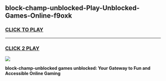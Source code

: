 
## block-champ-unblocked-Play-Unblocked-Games-Online-f9oxk
<h3>
<a href="https://premium76.site?title=block-champ-unblocked&ref=25A">CLICK TO PLAY</a></h3>
<hr>

<h3>
<a href="https://premium76.site?title=block-champ-unblocked&ref=25A">CLICK 2 PLAY</a>
  
</h3>

<a href="https://premium76.site?title=block-champ-unblocked&ref=25A"><img src="https://clearcache.store/games.png"></a>


**block-champ-unblocked games unblocked: Your Gateway to Fun and Accessible Online Gaming**
